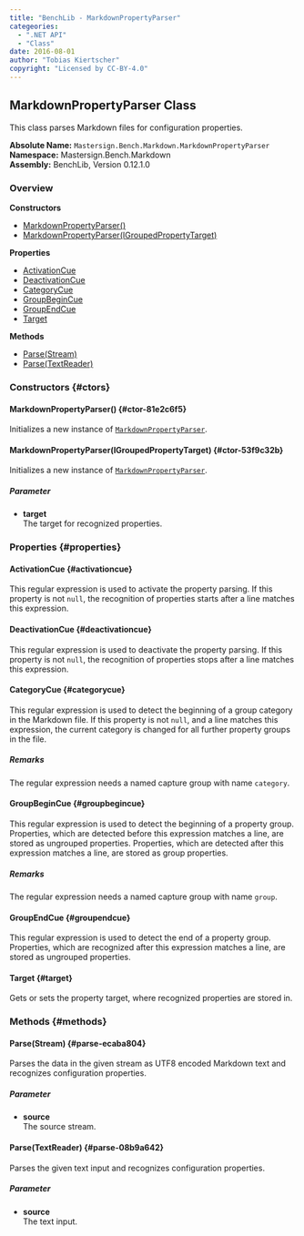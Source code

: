 ```yaml
---
title: "BenchLib - MarkdownPropertyParser"
categeories:
  - ".NET API"
  - "Class"
date: 2016-08-01
author: "Tobias Kiertscher"
copyright: "Licensed by CC-BY-4.0"
---
```


## MarkdownPropertyParser Class
This class parses Markdown files for configuration properties. 

**Absolute Name:** `Mastersign.Bench.Markdown.MarkdownPropertyParser`  
**Namespace:** Mastersign.Bench.Markdown  
**Assembly:** BenchLib, Version 0.12.1.0



### Overview
**Constructors**

* [MarkdownPropertyParser()](#ctor-81e2c6f5)
* [MarkdownPropertyParser(IGroupedPropertyTarget)](#ctor-53f9c32b)

**Properties**

* [ActivationCue](#activationcue)
* [DeactivationCue](#deactivationcue)
* [CategoryCue](#categorycue)
* [GroupBeginCue](#groupbegincue)
* [GroupEndCue](#groupendcue)
* [Target](#target)

**Methods**

* [Parse(Stream)](#parse-ecaba804)
* [Parse(TextReader)](#parse-08b9a642)

### Constructors {#ctors}

#### MarkdownPropertyParser() {#ctor-81e2c6f5}
Initializes a new instance of  [`MarkdownPropertyParser`](/clr-api/mastersign-bench-markdown-markdownpropertyparser/). 

#### MarkdownPropertyParser(IGroupedPropertyTarget) {#ctor-53f9c32b}
Initializes a new instance of  [`MarkdownPropertyParser`](/clr-api/mastersign-bench-markdown-markdownpropertyparser/). 

##### Parameter

* **target**  
  The target for recognized properties.

### Properties {#properties}

#### ActivationCue {#activationcue}
This regular expression is used to activate the property parsing. If this property is not `null`, the recognition of properties starts after a line matches this expression. 

#### DeactivationCue {#deactivationcue}
This regular expression is used to deactivate the property parsing. If this property is not `null`, the recognition of properties stops after a line matches this expression. 

#### CategoryCue {#categorycue}
This regular expression is used to detect the beginning of a group category in the Markdown file. If this property is not `null`, and a line matches this expression, the current category is changed for all further property groups in the file. 

##### Remarks
The regular expression needs a named capture group with name `category`. 

#### GroupBeginCue {#groupbegincue}
This regular expression is used to detect the beginning of a property group. Properties, which are detected before this expression matches a line, are stored as ungrouped properties. Properties, which are detected after this expression matches a line, are stored as group properties. 

##### Remarks
The regular expression needs a named capture group with name `group`. 

#### GroupEndCue {#groupendcue}
This regular expression is used to detect the end of a property group. Properties, which are recognized after this expression matches a line, are stored as ungrouped properties. 

#### Target {#target}
Gets or sets the property target, where recognized properties are stored in. 

### Methods {#methods}

#### Parse(Stream) {#parse-ecaba804}
Parses the data in the given stream as UTF8 encoded Markdown text and recognizes configuration properties. 

##### Parameter

* **source**  
  The source stream.

#### Parse(TextReader) {#parse-08b9a642}
Parses the given text input and recognizes configuration properties. 

##### Parameter

* **source**  
  The text input.

